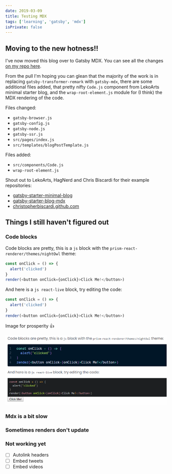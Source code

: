 ```yaml
---
date: 2019-03-09
title: Testing MDX
tags: ['learning', 'gatsby', 'mdx']
isPrivate: false
---
```


## Moving to the new hotness!!

I've now moved this blog over to Gatsby MDX. You can see all the
changes
[on my repo here](https://github.com/spences10/blog.scottspence.me/pull/1128/files).

From the pull I'm hoping you can glean that the majority of the work
is in replacing `gatsby-transformer-remark` with `gatsby-mdx`, there
are some additional files added, that pretty nifty `Code.js` component
from LekoArts minimal starter blog, and the `wrap-root-element.js`
module for (I think) the MDX rendering of the code.

Files changed:

- `gatsby-browser.js`
- `gatsby-config.js`
- `gatsby-node.js`
- `gatsby-ssr.js`
- `src/pages/index.js`
- `src/templates/blogPostTemplate.js`

Files added:

- `src/components/Code.js`
- `wrap-root-element.js`

Shout out to LekoArts, HagNerd and Chris Biscardi for their example
repositories:

- [gatsby-starter-minimal-blog](https://github.com/LekoArts/gatsby-starter-minimal-blog)
- [gatsby-starter-blog-mdx](https://github.com/hagnerd/gatsby-starter-blog-mdx)
- [christopherbiscardi.github.com](https://github.com/ChristopherBiscardi/christopherbiscardi.github.com)

## Things I still haven't figured out

### Code blocks

Code blocks are pretty, this is a `js` block with the
`prism-react-renderer/themes/nightOwl` theme:

```js
const onClick = () => {
  alert('clicked')
}
render(<button onClick={onClick}>Click Me!</button>)
```

And here is a `js react-live` block, try editing the code:

```js react-live
const onClick = () => {
  alert('clicked')
}
render(<button onClick={onClick}>Click Me!</button>)
```

Image for prosperity 👍

![highlightVLive]

### Mdx is a bit slow

### Sometimes renders don't update

### Not working yet

- [ ] Autolink headers
- [ ] Embed tweets
- [ ] Embed videos

<!-- Images -->

[highlightvlive]: ./highlightVLive.png
